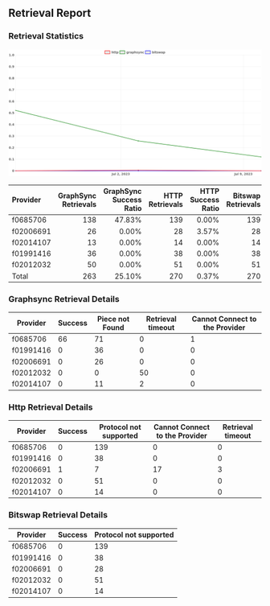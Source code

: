 ## Retrieval Report
### Retrieval Statistics
<img src="https://raw.githubusercontent.com/data-preservation-programs/filplus-checker-assets/main/filecoin-project/filecoin-plus-large-datasets/issues/1714/1689055127956.png"/>

| Provider  | GraphSync Retrievals | GraphSync Success Ratio | HTTP Retrievals | HTTP Success Ratio | Bitswap Retrievals | Bitswap Success Ratio |
| :-------- | -------------------: | ----------------------: | --------------: | -----------------: | -----------------: | --------------------: |
| f0685706  |                  138 |                  47.83% |             139 |              0.00% |                139 |                 0.00% |
| f02006691 |                   26 |                   0.00% |              28 |              3.57% |                 28 |                 0.00% |
| f02014107 |                   13 |                   0.00% |              14 |              0.00% |                 14 |                 0.00% |
| f01991416 |                   36 |                   0.00% |              38 |              0.00% |                 38 |                 0.00% |
| f02012032 |                   50 |                   0.00% |              51 |              0.00% |                 51 |                 0.00% |
| Total     |                  263 |                  25.10% |             270 |              0.37% |                270 |                 0.00% |

### Graphsync Retrieval Details
| Provider  | Success | Piece not Found | Retrieval timeout | Cannot Connect to the Provider |
| --------- | ------- | --------------- | ----------------- | ------------------------------ |
| f0685706  | 66      | 71              | 0                 | 1                              |
| f01991416 | 0       | 36              | 0                 | 0                              |
| f02006691 | 0       | 26              | 0                 | 0                              |
| f02012032 | 0       | 0               | 50                | 0                              |
| f02014107 | 0       | 11              | 2                 | 0                              |

### Http Retrieval Details
| Provider  | Success | Protocol not supported | Cannot Connect to the Provider | Retrieval timeout |
| --------- | ------- | ---------------------- | ------------------------------ | ----------------- |
| f0685706  | 0       | 139                    | 0                              | 0                 |
| f01991416 | 0       | 38                     | 0                              | 0                 |
| f02006691 | 1       | 7                      | 17                             | 3                 |
| f02012032 | 0       | 51                     | 0                              | 0                 |
| f02014107 | 0       | 14                     | 0                              | 0                 |

### Bitswap Retrieval Details
| Provider  | Success | Protocol not supported |
| --------- | ------- | ---------------------- |
| f0685706  | 0       | 139                    |
| f01991416 | 0       | 38                     |
| f02006691 | 0       | 28                     |
| f02012032 | 0       | 51                     |
| f02014107 | 0       | 14                     |
